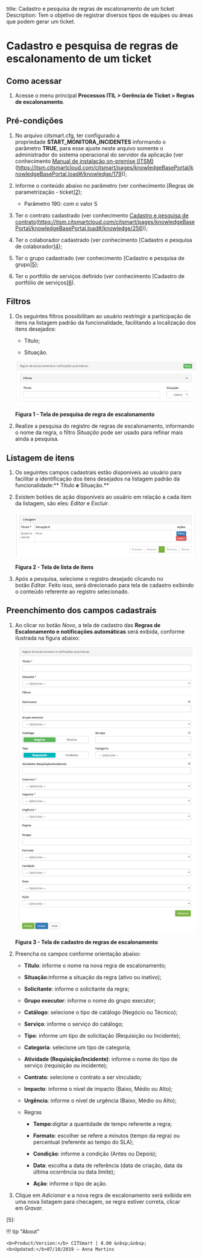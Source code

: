 title: Cadastro e pesquisa de regras de escalonamento de um ticket
Description: Tem o objetivo de registrar diversos tipos de equipes ou áreas que
podem gerar um ticket.

# Cadastro e pesquisa de regras de escalonamento de um ticket

Como acessar
-----------

1.  Acesse o menu principal **Processos ITIL > Gerência de
    Ticket > Regras de escalonamento**.

Pré-condições
-------------

1.  No arquivo citsmart.cfg, ter configurado a
    propriedade **START_MONITORA_INCIDENTES** informando o
    parâmetro **TRUE**, para esse ajuste neste arquivo somente o administrador
    do sistema operacional do servidor da aplicação (ver conhecimento [Manual de
    instalação on-premise
    (ITSM)][1](https://itsm.citsmartcloud.com/citsmart/pages/knowledgeBasePortal/knowledgeBasePortal.load#/knowledge/179));

2.  Informe o conteúdo abaixo no parâmetro (ver conhecimento [Regras de
    parametrização -
    ticket][2](https://itsm.citsmartcloud.com/citsmart/pages/knowledgeBasePortal/knowledgeBasePortal.load#/knowledge/367));

    -   Parâmetro 190: com o valor S

1.  Ter o contrato cadastrado (ver conhecimento [Cadastro e pesquisa de
    contrato][3](https://itsm.citsmartcloud.com/citsmart/pages/knowledgeBasePortal/knowledgeBasePortal.load#/knowledge/256));

2.  Ter o colaborador cadastrado (ver conhecimento [Cadastro e pesquisa de
    colaborador][4](https://itsm.citsmartcloud.com/citsmart/pages/knowledgeBasePortal/knowledgeBasePortal.load#/knowledge/246));

3.  Ter o grupo cadastrado (ver conhecimento [Cadastro e pesquisa de
    grupo][5](https://itsm.citsmartcloud.com/citsmart/pages/knowledgeBasePortal/knowledgeBasePortal.load#/knowledge/249));

4.  Ter o portfólio de serviços definido (ver conhecimento [Cadastro de
    portfólio de
    serviços][6](https://itsm.citsmartcloud.com/citsmart/pages/knowledgeBasePortal/knowledgeBasePortal.load#/knowledge/964)).

Filtros
-------

1.  Os seguintes filtros possibilitam ao usuário restringir a participação de
    itens na listagem padrão da funcionalidade, facilitando a localização dos
    itens desejados:

    -   Título;

    -   Situação.
    
    ![escalonamento](images/escalation-rule1.png)
    
    **Figura 1 - Tela de pesquisa de regra de escalonamento**

1.  Realize a pesquisa do registro de regras de escalonamento, informando o nome
    da regra, o filtro *Situação* pode ser usado para refinar mais ainda a
    pesquisa.

Listagem de itens
-----------------

1.  Os seguintes campos cadastrais estão disponíveis ao usuário para facilitar a
    identificação dos itens desejados na listagem padrão da
    funcionalidade:** Título **e** Situação.**

2.  Existem botões de ação disponíveis ao usuário em relação a cada item da
    listagem, são eles: *Editar* e *Excluir*.

    ![escalonamento](images/escalation-rule2.png)

    **Figura 2 - Tela de lista de itens**

1.  Após a pesquisa, selecione o registro desejado clicando no botão *Editar*.
    Feito isso, será direcionado para tela de cadastro exibindo o conteúdo
    referente ao registro selecionado.

Preenchimento dos campos cadastrais
-----------------------------------

1.  Ao clicar no botão *Novo*, a tela de cadastro das **Regras de Escalonamento
    e notificações automáticas** será exibida, conforme ilustrada na figura
    abaixo:

    ![escalonamento](images/escalation-rule3.png)

    **Figura 3 - Tela de cadastro de regras de escalonamento**

1.  Preencha os campos conforme orientação abaixo:

    -   **Título**: informe o nome na nova regra de escalonamento;

    -   **Situação**:informe a situação da regra (ativo ou inativo);

    -   **Solicitante**: informe o solicitante da regra;

    -   **Grupo executor**: informe o nome do grupo executor;

    -   **Catálogo**: selecione o tipo de catálogo (Negócio ou Técnico);

    -   **Serviço**: informe o serviço do catálogo;

    -   **Tipo**: informe um tipo de solicitação (Requisição ou Incidente);

    -   **Categoria**: selecione um tipo de categoria;

    -   **Atividade (Requisição/Incidente)**: informe o nome do tipo de serviço
    (requisição ou incidente);

    -   **Contrato**: selecione o contrato a ser vinculado;

    -   **Impacto**: informe o nível de impacto (Baixo, Médio ou Alto);

    -   **Urgência**: informe o nível de urgência (Baixo, Médio ou Alto);

    -   Regras

        -   **Tempo**:digitar a quantidade de tempo referente a regra;

        -   **Formato**: escolher se refere a minutos (tempo da regra) ou percentual
            (referente ao tempo do SLA);

        -   **Condição**: informe a condição (Antes ou Depois);

        -   **Data**: escolha a data de referência (data de criação, data da última
            ocorrência ou data limite);

        -   **Ação**: informe o tipo de ação.

1.  Clique em *Adicionar* e a nova regra de escalonamento será exibida em uma
    nova listagem para checagem, se regra estiver correta, clicar em *Gravar*.

[1]:
[2]:
[3]:
[4]:
[5]:


!!! tip "About"

    <b>Product/Version:</b> CITSmart | 8.00 &nbsp;&nbsp;
    <b>Updated:</b>07/10/2019 – Anna Martins
